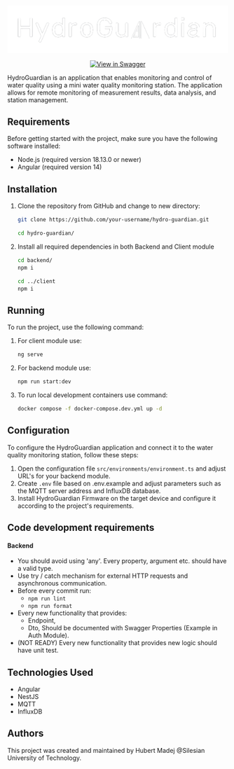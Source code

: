 <p align="center">
  <img src="https://raw.githubusercontent.com/Hubert-Madej/hydro-guardian/develop/small-logo.png" alt="Hydro Guardian" />
</p>

<p align="center">
  <a href="https://hubert-madej.github.io/hydro-guardian/backend/">
    <img src="http://jessemillar.github.io/view-in-swagger-button/button.svg" alt="View in Swagger">
  </a>
</p>

HydroGuardian is an application that enables monitoring and control of water quality using a mini water quality monitoring station. The application allows for remote monitoring of measurement results, data analysis, and station management.



## Requirements

Before getting started with the project, make sure you have the following software installed:

- Node.js (required version 18.13.0 or newer)
- Angular (required version 14)

## Installation

1. Clone the repository from GitHub and change to new directory:

   ```bash
   git clone https://github.com/your-username/hydro-guardian.git
   ```
   
   ```bash
   cd hydro-guardian/
   ```

2. Install all required dependencies in both Backend and Client module

   ```bash
   cd backend/
   npm i
   ```

   ```bash
   cd ../client
   npm i
   ```
   
## Running

To run the project, use the following command:

1. For client module use:
   ```bash
   ng serve
   ```
2. For backend module use:
   ```bash
   npm run start:dev
   ```
3. To run local development containers use command:
   ```bash
   docker compose -f docker-compose.dev.yml up -d
   ```

## Configuration

To configure the HydroGuardian application and connect it to the water quality monitoring station, follow these steps:

1. Open the configuration file `src/environments/environment.ts` and adjust URL's for your backend module.
2. Create `.env` file based on .env.example and adjust parameters such as the MQTT server address and InfluxDB database.
3. Install HydroGuardian Firmware on the target device and configure it according to the project's requirements.

## Code development requirements
#### Backend

- You should avoid using 'any'. Every property, argument etc. should have a valid type.
- Use try / catch mechanism for external HTTP requests and asynchronous communication.
- Before every commit run: 
   - `npm run lint`
   - `npm run format`
- Every new functionality that provides:
  - Endpoint,
  - Dto, Should be documented with Swagger Properties (Example in Auth Module).
- (NOT READY) Every new functionality that provides new logic should have unit test.

## Technologies Used

- Angular
- NestJS
- MQTT
- InfluxDB

## Authors

This project was created and maintained by Hubert Madej @Silesian University of Technology.